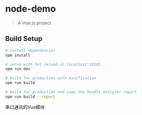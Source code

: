 # node-demo

> A Vue.js project

## Build Setup

``` bash
# install dependencies
npm install

# serve with hot reload at localhost:10101
npm run dev

# build for production with minification
npm run build

# build for production and view the bundle analyzer report
npm run build --report
```

串口通讯的Vue模块
